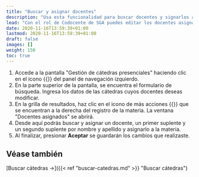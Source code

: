```yaml
---
title: "Buscar y asignar docentes"
description: "Usa esta funcionalidad para buscar docentes y signarlos a las materias."
lead: "Con el rol de Codocente de SGA puedes editar los docentes asignados a una cátedra."
date: 2020-11-16T13:59:39+01:00
lastmod: 2020-11-16T13:59:39+01:00
draft: false
images: []
weight: 150
toc: true
---
```


1. Accede a la pantalla "Gestión de cátedras presenciales" haciendo clic en el icono {{<inline-icon image="menu.png" alt="hamburger menu icon">}} del panel de navegación izquierdo.
1. En la parte superior de la pantalla, se encuentra el formulario de búsqueda. Ingresa los datos de las cátedras cuyos docentes deseas modificar.
1. En la grilla de resultados, haz clic en el icono de más acciones {{<inline-icon image="more actions H.png" alt="more actions horizontal icon">}} que se encuentran a la derecha del registro de la materia. La ventana "Docentes asignados" se abrirá.
1. Desde aquí podrás buscar y asignar un docente, un primer suplente y un segundo suplente por nombre y apellido y asignarlo a la materia.
1. Al finalizar, presionar **Aceptar** se guardarán los cambios que realizaste.

## Véase también

[Buscar cátedras →]({{< ref "buscar-catedras.md" >}} "Buscar cátedras")
